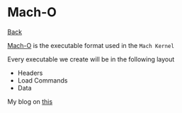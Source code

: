 # Mach-O

[Back](../index.md)


[Mach-O](https://en.wikipedia.org/wiki/Mach-O) is the executable format used in the `Mach Kernel`

Every executable we create will be in the following layout
- Headers
- Load Commands
- Data

My blog on [this](https://mark1626.github.io/posts/2021/01/09/understanding-binary-executables/)

